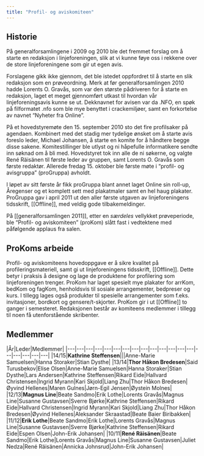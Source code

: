 ```yaml
---
title: "Profil- og aviskomiteen"
---
```


Historie
--------

På generalforsamlingene i 2009 og 2010 ble det fremmet forslag om å
starte en redaksjon i linjeforeningen, slik at vi kunne føye oss i
rekkene over de store linjeforeningene som gir ut egen avis.

Forslagene gikk ikke gjennom, det ble istedet oppfordret til å starte en
slik redaksjon som en prøveordning. Merk at før generalforsamlingen 2010
hadde Lorents O. Gravås, som var den største pådriveren for å starte en
redaksjon, laget et meget gjennomført utkast til hvordan vår
linjeforeningsavis kunne se ut. Dekknavnet for avisen var da .NFO, en
spøk på filformatet .nfo som ble mye benyttet i crackemiljøer, samt en
forkortelse av navnet “Nyheter fra Online”.

På et hovedstyremøte den 15. september 2010 sto det fire profilsaker på
agendaen. Kombinert med det stadig mer tydelige ønsket om å starte avis
foreslo leder, Michael Johansen, å starte en komite for å håndtere begge
disse sakene. Komitestillinger ble utlyst og ni håpefulle informatikere
sendte inn søknad om å bli med. Hovedstyret tok inn alle de ni søkerne,
og valgte René Räisänen til første leder av gruppen, samt Lorents O.
Gravås som første redaktør. Allerede fredag 15. oktober ble første møte
i “profil- og avisgruppa” (proGruppa) avholdt.

I løpet av sitt første år fikk proGruppa blant annet laget Online sin
roll-up, Åregenser og et komplett sett med plakatmaler samt en hel haug
plakater. ProGruppa gav i april 2011 ut den aller første utgaven av
linjeforeningens tidsskrift, [[Offline]], med veldig gode
tilbakemeldinger.

På [[generalforsamlingen 2011]], etter en *særdeles* vellykket
prøveperiode, ble “Profil- og aviskomiteen” (proKom) slått fast i
vedtektene med påfølgende applaus fra salen.

ProKoms arbeide
---------------

Profil- og aviskomiteens hovedoppgave er å sikre kvalitet på
profileringsmateriell, samt gi ut linjeforeningens tidsskrift,
[[Offline]]. Dette betyr i praksis å designe og lage de produktene for
profilering som linjeforeningen trenger. ProKom har laget spesielt mye
plakater for arrKom, bedKom og fagKom, henholdsvis til sosiale
arrangementer, bedpreser og kurs. I tillegg lages også produkter til
spesielle arrangementer som f.eks. invitasjoner, bordkort og
gensere/t-skjorter. ProKom gir i ut [[Offline]] to ganger i semesteret.
Redaksjonen består av komiteens medlemmer i tillegg til noen få
utenforstående skribenter.

Medlemmer
---------
|År|Leder|Medlemmer|
|---|---|---|---|---|---|---|---|---|---|---|---|---|---|---|---|---|---|---|
|14/15|**Kathrine Steffensen**|||Anne-Marie Samuelsen|Hanna Storaker|Stian Dysthe|
|13/14|**Thor Håkon Bredesen**|Said Turusbekov|Elise Olsen|Anne-Marie Samuelsen|Hanna Storaker|Stian Dysthe|Lars Andersen|Kathrine Steffensen|Rikard Eide|Hallvard Christensen|Ingrid Myrann|Kari Skjold|Liang Zhu|Thor Håkon Bredesen|Øyvind Hellenes|Maren Gulnes|Jørn-Egil Jensen|Øystein Molnes|
|12/13|**Magnus Line**|Beate Sandmo|Erik Lothe|Lorents Gravås|Magnus Line|Susanne Gustavsen|Sverre Bjørke|Kathrine Steffensen|Rikard Eide|Hallvard Christensen|Ingrid Myrann|Kari Skjold|Liang Zhu|Thor Håkon Bredesen|Øyvind Hellenes|Aleksander Skraastad|Beate Baier Biribakken|
|11/12|**Erik Lothe**|Beate Sandmo|Erik Lothe|Lorents Gravås|Magnus Line|Susanne Gustavsen|Sverre Bjørke|Kathrine Steffensen|Rikard Eide|Espen Olsen|John-Erik Johansen|
|10/11|**René Räisänen**|Beate Sandmo|Erik Lothe|Lorents Gravås|Magnus Line|Susanne Gustavsen|Juliet Nedza|René Räisänen|Annicka Johnsrud|John-Erik Johansen|